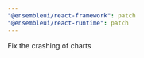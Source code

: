 ```yaml
---
"@ensembleui/react-framework": patch
"@ensembleui/react-runtime": patch
---
```


Fix the crashing of charts
